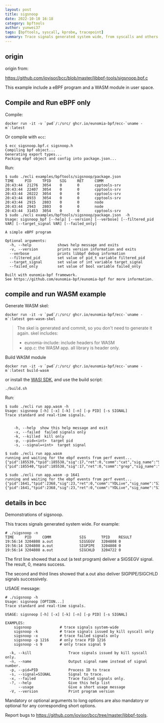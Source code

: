 ```yaml
---
layout: post
title: sigsnoop
date: 2022-10-10 16:18
category: bpftools
author: yunwei37
tags: [bpftools, syscall, kprobe, tracepoint]
summary: Trace signals generated system wide, from syscalls and others.
---
```



## origin

origin from:

<https://github.com/iovisor/bcc/blob/master/libbpf-tools/sigsnoop.bpf.c>

This example include a eBPF program and a WASM module in user space.

## Compile and Run eBPF only

Compile:

```shell
docker run -it -v `pwd`/:/src/ ghcr.io/eunomia-bpf/ecc-`uname -m`:latest
```

Or compile with `ecc`:

```console
$ ecc sigsnoop.bpf.c sigsnoop.h
Compiling bpf object...
Generating export types...
Packing ebpf object and config into package.json...
```

Run:

```console
$ sudo ./ecli examples/bpftools/sigsnoop/package.json
TIME     PID     TPID    SIG     RET     COMM    
20:43:44  21276  3054    0       0       cpptools-srv
20:43:44  22407  3054    0       0       cpptools-srv
20:43:44  20222  3054    0       0       cpptools-srv
20:43:44  8933   3054    0       0       cpptools-srv
20:43:44  2915   2803    0       0       node
20:43:44  2943   2803    0       0       node
20:43:44  31453  3054    0       0       cpptools-srv
$ sudo ./ecli examples/bpftools/sigsnoop/package.json  -h
Usage: sigsnoop_bpf [--help] [--version] [--verbose] [--filtered_pid VAR] [--target_signal VAR] [--failed_only]

A simple eBPF program

Optional arguments:
  -h, --help            shows help message and exits 
  -v, --version         prints version information and exits 
  --verbose             prints libbpf debug information 
  --filtered_pid        set value of pid_t variable filtered_pid 
  --target_signal       set value of int variable target_signal 
  --failed_only         set value of bool variable failed_only 

Built with eunomia-bpf framework.
See https://github.com/eunomia-bpf/eunomia-bpf for more information.
```

## compile and run WASM example

Generate WASM skel:

```shell
docker run -it -v `pwd`/:/src/ ghcr.io/eunomia-bpf/ecc-`uname -m`:latest gen-wasm-skel
```

> The skel is generated and commit, so you don't need to generate it again.
> skel includes:
>
> - eunomia-include: include headers for WASM
> - app.c: the WASM app. all library is header only.

Build WASM module

```shell
docker run -it -v `pwd`/:/src/ ghcr.io/eunomia-bpf/ecc-`uname -m`:latest build-wasm
```

or install the [WASI SDK](https://github.com/WebAssembly/wasi-sdk/releases/download), and use the build script:

```shell
./build.sh
```

Run:

```console
$ sudo ./ecli run app.wasm -h
Usage: sigsnoop [-h] [-x] [-k] [-n] [-p PID] [-s SIGNAL]
Trace standard and real-time signals.


    -h, --help  show this help message and exit
    -x, --failed  failed signals only
    -k, --killed  kill only
    -p, --pid=<int>  target pid
    -s, --signal=<int>  target signal

$ sudo ./ecli run app.wasm                                                                       
running and waiting for the ebpf events from perf event...
{"pid":185539,"tpid":185538,"sig":17,"ret":0,"comm":"cat","sig_name":"SIGCHLD"}
{"pid":185540,"tpid":185538,"sig":17,"ret":0,"comm":"grep","sig_name":"SIGCHLD"}

$ sudo ./ecli run app.wasm -p 1641
running and waiting for the ebpf events from perf event...
{"pid":1641,"tpid":2368,"sig":23,"ret":0,"comm":"YDLive","sig_name":"SIGURG"}
{"pid":1641,"tpid":2368,"sig":23,"ret":0,"comm":"YDLive","sig_name":"SIGURG"}
```

## details in bcc

Demonstrations of sigsnoop.

This traces signals generated system wide. For example:

```console
# ./sigsnoop -n
TIME     PID     COMM             SIG       TPID    RESULT
19:56:14 3204808 a.out            SIGSEGV   3204808 0
19:56:14 3204808 a.out            SIGPIPE   3204808 0
19:56:14 3204808 a.out            SIGCHLD   3204722 0
```

The first line showed that a.out (a test program) deliver a SIGSEGV signal.
The result, 0, means success.

The second and third lines showed that a.out also deliver SIGPIPE/SIGCHLD
signals successively.

USAGE message:

```console
# ./sigsnoop -h
Usage: sigsnoop [OPTION...]
Trace standard and real-time signals.

USAGE: sigsnoop [-h] [-x] [-k] [-n] [-p PID] [-s SIGNAL]

EXAMPLES:
    sigsnoop             # trace signals system-wide
    sigsnoop -k          # trace signals issued by kill syscall only
    sigsnoop -x          # trace failed signals only
    sigsnoop -p 1216     # only trace PID 1216
    sigsnoop -s 9        # only trace signal 9

  -k, --kill                 Trace signals issued by kill syscall only.
  -n, --name                 Output signal name instead of signal number.
  -p, --pid=PID              Process ID to trace
  -s, --signal=SIGNAL        Signal to trace.
  -x, --failed               Trace failed signals only.
  -?, --help                 Give this help list
      --usage                Give a short usage message
  -V, --version              Print program version
```

Mandatory or optional arguments to long options are also mandatory or optional
for any corresponding short options.

Report bugs to <https://github.com/iovisor/bcc/tree/master/libbpf-tools>.
